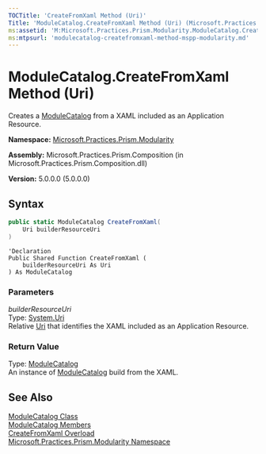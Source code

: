 ```yaml
---
TOCTitle: 'CreateFromXaml Method (Uri)'
Title: 'ModuleCatalog.CreateFromXaml Method (Uri) (Microsoft.Practices.Prism.Modularity)'
ms:assetid: 'M:Microsoft.Practices.Prism.Modularity.ModuleCatalog.CreateFromXaml(System.Uri)'
ms:mtpsurl: 'modulecatalog-createfromxaml-method-mspp-modularity.md'
---
```



# ModuleCatalog.CreateFromXaml Method (Uri)

Creates a [ModuleCatalog](/patterns-practices/reference/modulecatalog-class-mspp-modularity) from a XAML included as an Application Resource.

**Namespace:** [Microsoft.Practices.Prism.Modularity](/patterns-practices/reference/mspp-modularity-namespace)

**Assembly:** Microsoft.Practices.Prism.Composition (in Microsoft.Practices.Prism.Composition.dll)

**Version:** 5.0.0.0 (5.0.0.0)

## Syntax

```C#
public static ModuleCatalog CreateFromXaml(
	Uri builderResourceUri
)
```

```VB
'Declaration
Public Shared Function CreateFromXaml ( 
	builderResourceUri As Uri
) As ModuleCatalog
```

### Parameters

*builderResourceUri*   
Type: [System.Uri](http://msdn.microsoft.com/en-us/library/txt7706a)   
Relative [Uri](http://msdn.microsoft.com/en-us/library/txt7706a) that identifies the XAML included as an Application Resource.

### Return Value

Type: [ModuleCatalog](/patterns-practices/reference/modulecatalog-class-mspp-modularity)   
An instance of [ModuleCatalog](/patterns-practices/reference/modulecatalog-class-mspp-modularity) build from the XAML.

## See Also

[ModuleCatalog Class](/patterns-practices/reference/modulecatalog-class-mspp-modularity)<br/>
[ModuleCatalog Members](/patterns-practices/reference/modulecatalog-members-mspp-modularity)<br/>
[CreateFromXaml Overload](/patterns-practices/reference/modulecatalog-createfromxaml-method-mspp-modularity)<br/>
[Microsoft.Practices.Prism.Modularity Namespace](/patterns-practices/reference/mspp-modularity-namespace)<br/>